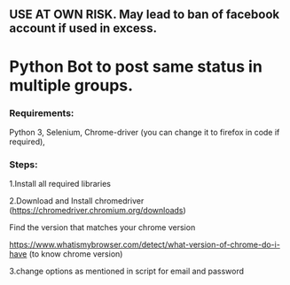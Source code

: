 ## USE AT OWN RISK. May lead to ban of facebook account if used in excess.

# Python Bot to post same status in multiple groups.

### Requirements:

Python 3,
Selenium,
Chrome-driver (you can change it to firefox in code if required),

### Steps:

1.Install all required libraries

2.Download and Install chromedriver (https://chromedriver.chromium.org/downloads)

Find the version that matches your chrome version

https://www.whatismybrowser.com/detect/what-version-of-chrome-do-i-have (to know chrome version)

3.change options as mentioned in script for email and password
